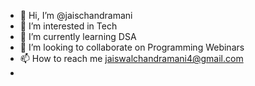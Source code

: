 - 👋 Hi, I’m @jaischandramani
- 👀 I’m interested in Tech 
- 🌱 I’m currently learning DSA
- 💞️ I’m looking to collaborate on Programming Webinars 
- 📫 How to reach me jaiswalchandramani4@gmail.com
- 

<!---
jaischandramani/jaischandramani is a ✨ special ✨ repository because its `README.md` (this file) appears on your GitHub profile.
You can click the Preview link to take a look at your changes.
--->
